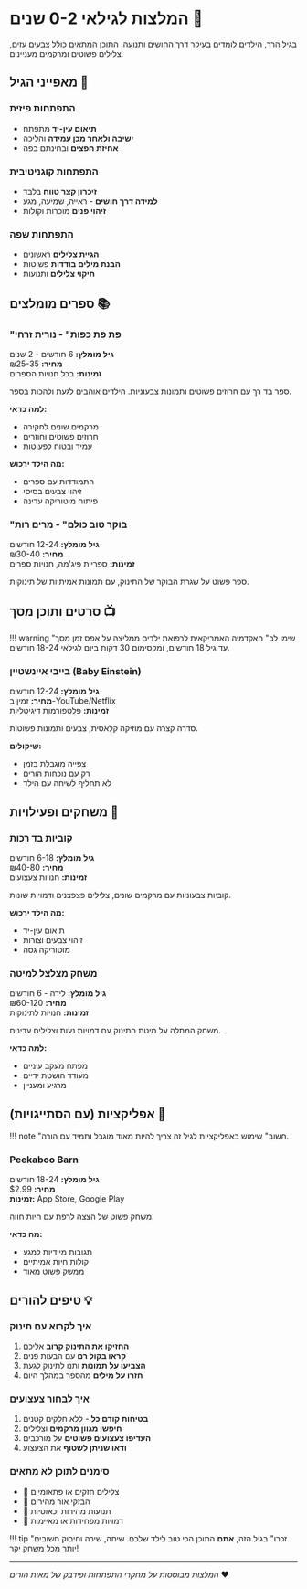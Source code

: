 # המלצות לגילאי 0-2 שנים 👶

בגיל הרך, הילדים לומדים בעיקר דרך החושים ותנועה. התוכן המתאים כולל צבעים עזים, צלילים פשוטים ומרקמים מעניינים.

## מאפייני הגיל 🌟

### התפתחות פיזית
- **תיאום עין-יד** מתפתח
- **ישיבה ולאחר מכן עמידה** והליכה
- **אחיזת חפצים** ובחינתם בפה

### התפתחות קוגניטיבית
- **זיכרון קצר טווח** בלבד
- **למידה דרך חושים** - ראייה, שמיעה, מגע
- **זיהוי פנים** מוכרות וקולות

### התפתחות שפה
- **הגיית צלילים** ראשונים
- **הבנת מילים בודדות** פשוטות
- **חיקוי צלילים** ותנועות

## ספרים מומלצים 📚

### "פת פת כפות" - נורית זרחי
**גיל מומלץ:** 6 חודשים - 2 שנים  
**מחיר:** ₪25-35  
**זמינות:** בכל חנויות הספרים  

ספר בד רך עם חרוזים פשוטים ותמונות צבעוניות. הילדים אוהבים לגעת ולהכות בספר.

**למה כדאי:**
- מרקמים שונים לחקירה
- חרוזים פשוטים וחוזרים
- עמיד ובטוח לפעוטות

**מה הילד ירכוש:**
- התמודדות עם ספרים
- זיהוי צבעים בסיסי
- פיתוח מוטוריקה עדינה

### "בוקר טוב כולם" - מרים רות
**גיל מומלץ:** 12-24 חודשים  
**מחיר:** ₪30-40  
**זמינות:** ספריית פיג'מה, חנויות ספרים  

ספר פשוט על שגרת הבוקר של התינוק, עם תמונות אמיתיות של תינוקות.

## סרטים ותוכן מסך 📺

!!! warning "שימו לב"
    האקדמיה האמריקאית לרפואת ילדים ממליצה על אפס זמן מסך עד גיל 18 חודשים, ומקסימום 30 דקות ביום לגילאי 18-24 חודשים.

### בייבי איינשטיין (Baby Einstein)
**גיל מומלץ:** 12-24 חודשים  
**מחיר:** זמין ב-YouTube/Netflix  
**זמינות:** פלטפורמות דיגיטליות  

סדרה קצרה עם מוזיקה קלאסית, צבעים ותמונות פשוטות.

**שיקולים:**
- צפייה מוגבלת בזמן
- רק עם נוכחות הורים
- לא תחליף לשיחה עם הילד

## משחקים ופעילויות 🧸

### קוביות בד רכות
**גיל מומלץ:** 6-18 חודשים  
**מחיר:** ₪40-80  
**זמינות:** חנויות צעצועים  

קוביות צבעוניות עם מרקמים שונים, צלילים פצפצנים ודמויות שונות.

**מה הילד ירכוש:**
- תיאום עין-יד
- זיהוי צבעים וצורות
- מוטוריקה גסה

### משחק מצלצל למיטה
**גיל מומלץ:** לידה - 6 חודשים  
**מחיר:** ₪60-120  
**זמינות:** חנויות לתינוקות  

משחק המתלה על מיטת התינוק עם דמויות נעות וצלילים עדינים.

**למה כדאי:**
- מפתח מעקב עיניים
- מעודד הושטת ידיים
- מרגיע ומעניין

## אפליקציות (עם הסתייגויות) 📱

!!! note "חשוב"
    שימוש באפליקציות לגיל זה צריך להיות מאוד מוגבל ותמיד עם הורה.

### Peekaboo Barn
**גיל מומלץ:** 18-24 חודשים  
**מחיר:** $2.99  
**זמינות:** App Store, Google Play  

משחק פשוט של הצצה לרפת עם חיות חווה.

**מה כדאי:**
- תגובות מיידיות למגע
- קולות חיות אמיתיים
- ממשק פשוט מאוד

## טיפים להורים 💡

### איך לקרוא עם תינוק
1. **החזיקו את התינוק קרוב** אליכם
2. **קראו בקול רם** עם הבעות פנים
3. **הצביעו על תמונות** ותנו לתינוק לגעת
4. **חזרו על מילים** מהספר במהלך היום

### איך לבחור צעצועים
1. **בטיחות קודם כל** - ללא חלקים קטנים
2. **חיפשו מגוון מרקמים** וצלילים
3. **העדיפו צעצועים פשוטים** על מורכבים
4. **ודאו שניתן לשטוף** את הצעצוע

### סימנים לתוכן לא מתאים
- 🚫 צלילים חזקים או פתאומיים
- 🚫 הבזקי אור מהירים
- 🚫 תנועות מהירות וכאוטיות
- 🚫 דמויות מפחידות או מאיימות

!!! tip "זכרו"
    בגיל הזה, **אתם** התוכן הכי טוב לילד שלכם. שיחה, שירה וחיבוק חשובים יותר מכל משחק יקר!

---

*המלצות מבוססות על מחקרי התפתחות ופידבק של מאות הורים* ❤️